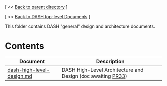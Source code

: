 [ << [Back to parent directory](../README.md) ]

[ << [Back to DASH top-level Documents](../../README.md) ]

This folder contains DASH "general" design and architecture documents.

# Contents

| Document                                               | Description                                |
| ------------------------------------------------------ | ------------------------------------------ |
| [dash-high-level-design.md](dash-high-level-design.md) | DASH High-Level Architecture and Design (doc awaiting [PR33](https://github.com/Azure/DASH/pull/33))    |]